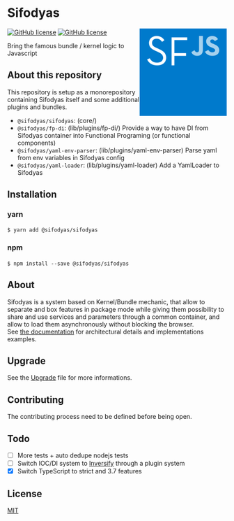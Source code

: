 # Sifodyas

<img align="right" src="docs/img/sifodyas.svg" height="200" alt="Sifodyas Logo" title="Sifodyas Logo"/>

[![GitHub license](https://img.shields.io/badge/license-MIT-blue.svg)](LICENSE)
[![GitHub license](https://img.shields.io/npm/v/@sifodyas/sifodyas.svg)](LICENSE)

Bring the famous bundle / kernel logic to Javascript

## About this repository
This repository is setup as a monorepository containing Sifodyas itself and some additional plugins and bundles.

- `@sifodyas/sifodyas`: (core/)
- `@sifodyas/fp-di`: (lib/plugins/fp-di/) Provide a way to have DI from Sifodyas container into Functional Programing (or functional components)
- `@sifodyas/yaml-env-parser`: (lib/plugins/yaml-env-parser) Parse yaml from env variables in Sifodyas config
- `@sifodyas/yaml-loader`: (lib/plugins/yaml-loader) Add a YamlLoader to Sifodyas

## Installation
### yarn
`$ yarn add @sifodyas/sifodyas`
### npm
`$ npm install --save @sifodyas/sifodyas`

## About
Sifodyas is a system based on Kernel/Bundle mechanic, that allow to separate and box features in package mode while
giving them possibility to share and use services and parameters through a common container, and allow to load them
asynchronously without blocking the browser.  
See [the documentation](docs/) for architectural details and implementations examples.

## Upgrade
See the [Upgrade](core/UPGRADE.md) file for more informations.

## Contributing
The contributing process need to be defined before being open.

## Todo
- [ ] More tests + auto dedupe nodejs tests
- [ ] Switch IOC/DI system to [Inversify](https://github.com/inversify/InversifyJS) through a plugin system
- [x] Switch TypeScript to strict and 3.7 features

## License
[MIT](LICENSE)
